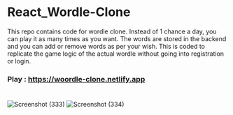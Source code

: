 # React_Wordle-Clone
This repo contains code for wordle clone. Instead of 1 chance a day, you can play it as many times as you want. The words are stored in the backend and you can add or remove words as per your wish. This is coded to replicate the game logic of the actual wordle without going into registration or login.

### Play : https://woordle-clone.netlify.app

#
![Screenshot (333)](https://user-images.githubusercontent.com/70688937/168479366-c8dc0e93-b91d-47a6-8fb1-2942fb3a6a9a.png)
![Screenshot (334)](https://user-images.githubusercontent.com/70688937/168479503-16d6b43e-8160-4bd5-85c0-1127d84e02c2.png)
